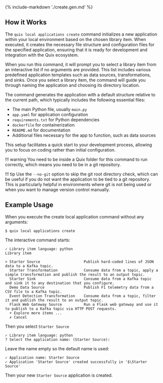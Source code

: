 {% include-markdown './create.gen.md' %}

## How it Works

The `quix local applications create` command initializes a new application within your local environment based on the chosen library item. When executed, it creates the necessary file structure and configuration files for the specified application, ensuring that it is ready for development and integration with the Quix ecosystem.

When you run this command, it will prompt you to select a library item from an interactive list if no arguments are provided. This list includes various predefined application templates such as data sources, transformations, and sinks. Once you select a library item, the command will guide you through naming the application and choosing its directory location.

The command generates the application with a default structure relative to the current path, which typically includes the following essential files:
- The main Python file, usually `main.py`
- `app.yaml` for application configuration
- `requirements.txt` for Python dependencies
- `dockerfile` for containerization
- `README.md` for documentation
- Additional files necessary for the app to function, such as data sources

This setup facilitates a quick start to your development process, allowing you to focus on coding rather than initial configuration.

!!! warning
    You need to be inside a Quix folder for this command to run correctly, which means you need to be in a git repository.

!!! tip
    Use the `--no-git` option to skip the git root directory check, which can be useful if you do not want the application to be tied to a git repository. This is particularly helpful in environments where git is not being used or when you want to manage version control manually.

## Example Usage

When you execute the create local application command without any arguments:

```
$ quix local applications create
```

The interactive command starts:

```
✓ Library item language: python
Library item

> Starter Source                    Publish hard-coded lines of JSON data to a Kafka topic.
  Starter Transformation            Consume data from a topic, apply a simple transformation and publish the result to an output topic.
  Starter Sink                      Consume data from a Kafka topic and sink it to any destination that you configure.
  Demo Data Source                  Publish F1 telemetry data from a CSV file to a Kafka topic.
  Event Detection Transformation    Consume data from a topic, filter it and publish the result to an output topic.
  Flask Web Gateway Source          Run a Flask web gateway and use it to publish to a Kafka topic via HTTP POST requests.
  + Explore more items ...
  ✗ Cancel                          

```

Then you select `Starter Source`

```
✓ Library item language: python
? Select the application name: (Starter Source):
```

Leave the name empty so the default name is used:

```
✓ Application name: Starter Source
✓ Application 'Starter Source' created successfully in '$\Starter Source'
```
Then your new `Starter Source` application is created.